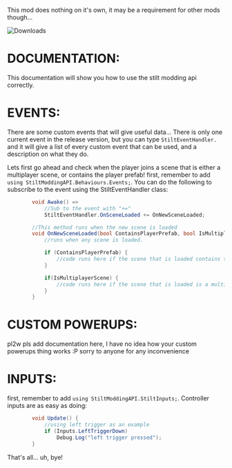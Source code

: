 This mod does nothing on it's own, it may be a requirement for other mods though...

![Downloads](https://img.shields.io/github/downloads/pl2w/StiltModdingAPI/total.svg)

# DOCUMENTATION:
This documentation will show you how to use the stilt modding api correctly.

# EVENTS:
There are some custom events that will give useful data...
There is only one current event in the release version, but you can type `StiltEventHandler.` and it will give a list of every custom event that can be used, and a description on what they do.

Lets first go ahead and check when the player joins a scene that is either a multiplayer scene, or contains the player prefab!
first, remember to add `using StiltModdingAPI.Behaviours.Events;`.
You can do the following to subscribe to the event using the StiltEventHandler class:
```CS
        void Awake() =>
            //Sub to the event with "+="
            StiltEventHandler.OnSceneLoaded += OnNewSceneLoaded;

        //This method runs when the new scene is loaded
        void OnNewSceneLoaded(bool ContainsPlayerPrefab, bool IsMultiplayerScene) {
            //runs when any scene is loaded.

            if (ContainsPlayerPrefab) {
                //code runs here if the scene that is loaded contains the player prefab. This should be used for scenes that require button inputs or for opening a menu on your hand.
            }

            if(IsMultiplayerScene) {
                //code runs here if the scene that is loaded is a multiplayer scene.
            }
        }
```

# CUSTOM POWERUPS:
pl2w pls add documentation here, I have no idea how your custom powerups thing works :P
sorry to anyone for any inconvenience

# INPUTS:
first, remember to add `using StiltModdingAPI.StiltInputs;`.
Controller inputs are as easy as doing:
```CS
        void Update() {
            //using left trigger as an example
            if (Inputs.LeftTriggerDown)
                Debug.Log("left trigger pressed");
        }
```
That's all... uh, bye!
